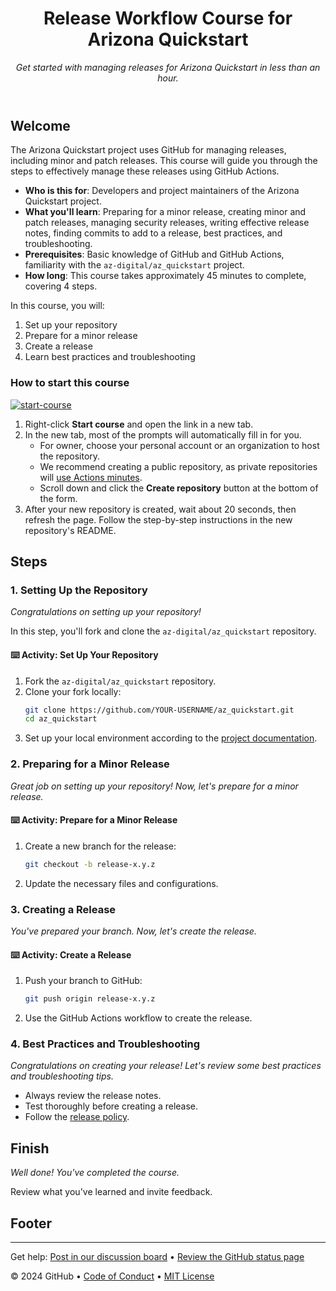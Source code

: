 <header>

<!--
  <<< Author notes: Course header >>>
  Include a 1280×640 image, course title in sentence case, and a concise description in emphasis.
  In your repository settings: enable template repository, add your 1280×640 social image, auto delete head branches.
  Add your open source license, GitHub uses MIT license.
-->

# Release Workflow Course for Arizona Quickstart

_Get started with managing releases for Arizona Quickstart in less than an hour._

</header>

<!--
  <<< Author notes: Course start >>>
  Include start button, a note about Actions minutes,
  and tell the learner why they should take the course.
-->

## Welcome

The Arizona Quickstart project uses GitHub for managing releases, including minor and patch releases. This course will guide you through the steps to effectively manage these releases using GitHub Actions.

- **Who is this for**: Developers and project maintainers of the Arizona Quickstart project.
- **What you'll learn**: Preparing for a minor release, creating minor and patch releases, managing security releases, writing effective release notes, finding commits to add to a release, best practices, and troubleshooting.
- **Prerequisites**: Basic knowledge of GitHub and GitHub Actions, familiarity with the `az-digital/az_quickstart` project.
- **How long**: This course takes approximately 45 minutes to complete, covering 4 steps.

In this course, you will:

1. Set up your repository
2. Prepare for a minor release
3. Create a release
4. Learn best practices and troubleshooting

### How to start this course

<!-- For start course, run in JavaScript:
'https://github.com/new?' + new URLSearchParams({
  template_owner: 'YOUR-USERNAME',
  template_name: 'az_quickstart-release-workflow-course',
  owner: '@me',
  name: 'az_quickstart-release-workflow-course',
  description: 'My clone repository',
  visibility: 'public',
}).toString()
-->

[![start-course](https://user-images.githubusercontent.com/1221423/235727646-4a590299-ffe5-480d-8cd5-8194ea184546.svg)](https://github.com/new?template_owner=YOUR-USERNAME&template_name=az_quickstart-release-workflow-course&owner=%40me&name=az_quickstart-release-workflow-course&description=My+clone+repository&visibility=public)

1. Right-click **Start course** and open the link in a new tab.
2. In the new tab, most of the prompts will automatically fill in for you.
   - For owner, choose your personal account or an organization to host the repository.
   - We recommend creating a public repository, as private repositories will [use Actions minutes](https://docs.github.com/en/billing/managing-billing-for-github-actions/about-billing-for-github-actions).
   - Scroll down and click the **Create repository** button at the bottom of the form.
3. After your new repository is created, wait about 20 seconds, then refresh the page. Follow the step-by-step instructions in the new repository's README.

## Steps

### 1. Setting Up the Repository

*Congratulations on setting up your repository!*

In this step, you'll fork and clone the `az-digital/az_quickstart` repository.

#### :keyboard: Activity: Set Up Your Repository
1. Fork the `az-digital/az_quickstart` repository.
2. Clone your fork locally:
    ```sh
    git clone https://github.com/YOUR-USERNAME/az_quickstart.git
    cd az_quickstart
    ```
3. Set up your local environment according to the [project documentation](https://github.com/az-digital/az_quickstart).

### 2. Preparing for a Minor Release

*Great job on setting up your repository! Now, let's prepare for a minor release.*

#### :keyboard: Activity: Prepare for a Minor Release
1. Create a new branch for the release:
    ```sh
    git checkout -b release-x.y.z
    ```
2. Update the necessary files and configurations.

### 3. Creating a Release

*You've prepared your branch. Now, let's create the release.*

#### :keyboard: Activity: Create a Release
1. Push your branch to GitHub:
    ```sh
    git push origin release-x.y.z
    ```
2. Use the GitHub Actions workflow to create the release.

### 4. Best Practices and Troubleshooting

*Congratulations on creating your release! Let's review some best practices and troubleshooting tips.*

- Always review the release notes.
- Test thoroughly before creating a release.
- Follow the [release policy](./docs/release-policy.md).

## Finish

*Well done! You've completed the course.*

Review what you've learned and invite feedback.

## Footer

---

Get help: [Post in our discussion board](https://github.com/orgs/skills/discussions/categories/introduction-to-github) • [Review the GitHub status page](https://www.githubstatus.com/)

© 2024 GitHub • [Code of Conduct](https://www.contributor-covenant.org/version/2/1/code_of_conduct/code_of_conduct.md) • [MIT License](https://gh.io/mit)

